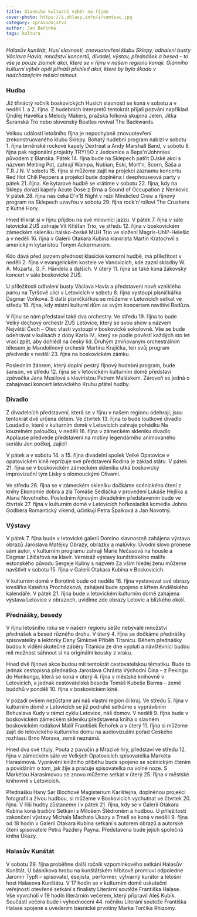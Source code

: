 ```yaml
---
title: Gianniho kulturní výběr na říjen
cover-photo: https://i.ohlasy.info/i/cemtsac.jpg
category: zpravodajství
author: Jan Bařinka
tags: kultura
---
```


*Halasův kunštát, Husí slavnosti, znovuotevření klubu Sklepy, odhalení busty Václava Havla, množství koncertů, divadel, výstav, přednášek a besed – to vše je pouze zlomek akcí, které se v říjnu v našem regionu konají. Gianniho kulturní výběr opět přináší přehled akcí, které by bylo škoda v nadcházejícím měsíci minout.*

### Hudba

Již třináctý ročník boskovických Husích slavností se koná v sobotu a v neděli 1. a 2. října. Z hudebních interpretů tentokrát přijali pozvání například Ondřej Havelka s Melody Makers, pražská folková skupina Jelen, Jitka Šuranská Tro nebo slovenský Beatles revival The Backwards.

Velkou událostí letošního října je nepochybně znovuotevření zrekonstruovaného klubu Sklepy. Bohatý hudební program nabízí v sobotu 1. října brněnské rockové kapely Dextreat a Andy Marshall Band, v sobotu 8. října pak regionální projekty TRY(!)O z Jedovnice a Beps'n'Johnnies původem z Blanska. Pátek 14. října bude na Sklepech patřit DJské akci s názvem Melting Pot, zahrají Wampa, Nubian, Eski, Mort'n, Scorn, Šáša a T.R.J.N.  V sobotu 15. října si můžeme zajít na projekci záznamu koncertu Red Hot Chili Peppers a projekcí bude doplněna i deephouseová party v pátek 21. října. Ke kytarové hudbě se vrátíme v sobotu 22. října, kdy na Sklepy dorazí kapely Acute Dose z Brna a Sound of Occupation z Nenkovic. V pátek 28. října nás čeká D'n'B Night v režii Mindicted Crew a říjnový program na Sklepech uzavřou v sobotu 29. října rock'n'rolloví The Crushers z Kutné Hory.

Hned třikrát si v říjnu přijdou na své milovníci jazzu. V pátek 7. října v sále letovické ZUŠ zahraje Vít Křišťan Trio, ve středu 12. října v boskovickém zámeckém skleníku italsko-české MUH Trio ve složení Magris-Uhlíř-Helešic a v neděli 16. října v Galerii Otakara Kubína klavírista Martin Kratochvíl s americkým kytaristou Tonym Ackermanem. 

Kdo dává před jazzem přednost klasické komorní hudbě, má příležitost v neděli 2. října v evangelickém kostele ve Vanovicích, kde zazní skladby W. A. Mozarta, G. F. Händela a dalších.  V úterý 11. října se také koná žákovský koncert v sále boskovické ZUŠ.

U příležitosti odhalení busty Václava Havla a představení nově vzniklého parku na Tyršově ulici v Letovicích v sobotu 8. října vystoupí písničkářka Dagmar Voňková. S další písničkářkou se můžeme v Letovicích setkat ve středu 19. října, kdy místní kulturní dům se svým koncertem navštíví Radůza.

V říjnu se nám představí také dva orchestry. Ve středu 19. října to bude Velký dechový orchestr ZUŠ Letovice, který se svou show s názvem Největší Čech – Otec vlasti vystoupí v boskovické sokolovně. Vše se bude odehrávat v kulisách z doby Karla IV., který se podle pověstí každých sto let vrací zpět, aby dohlédl na český lid. Druhým zmiňovaným orchestrálním tělesem je Mandolínový orchestr Martina Krajíčka, ten svůj program předvede v neděli 23. října na boskovickém zámku.

Posledním žánrem, který doplní pestrý říjnový hudební program, bude šanson, ve středu 12. října se v letovickém kulturním domě představí zpěvačka Jana Musilová s klavíristou Petrem Maláskem. Zároveň se jedná o zahajovací koncert letovického Kruhu přátel hudby.

### Divadlo

Z divadelních představení, která se v říjnu v našem regionu odehrají, jsou tentokrát dvě určena dětem. Ve čtvrtek 13. října to bude loutkové divadlo Loudadlo, které v kulturním domě v Letovicích zahraje pohádku Na kouzelném paloučku, v neděli 16. října v zámeckém skleníku divadlo Applause předvede představení na motivy legendárního animovaného seriálu Jen počkej, zajíci!

V pátek a v sobotu 14. a 15. října divadelní spolek Velké Opatovice v opatovickém kině reprízuje své představení Rodina je základ státu. V pátek 21. října se v boskovickém zámeckém skleníku utká boskovický improvizační tým Lísky s olomouckými Olivami.

Ve středu 26. října se v zámeckém skleníku dočkáme scénického čtení z knihy Ekonomie dobra a zla Tomáše Sedláčka v provedení Lukáše Hejlíka a Alana Novotného. Posledním říjnovým divadelním představením bude ve čtvrtek 27. října v kulturním domě v Letovicích hořkosladká komedie Johna Godbera Romantický víkend, účinkují Petra Špalková a Jan Novotný.

### Výstavy

V pátek 7. října bude v letovické galerii Domino slavnostně zahájena výstava obrazů Jaroslava Matějky Obrazy, obrázky a malůvky. Úvodní slovo pronese sám autor, v kulturním programu zahrají Marie Nečasová na housle a Dagmar Lžíčařová na klavír. Vernisáž výstavy kunštátského malíře estonského původu Sergeje Kuliny s názvem Za všim hledej ženu můžeme navštívit v sobotu 15. října v Galerii Otakara Kubína v Boskovicích.

V kulturním domě v Borotíně bude od neděle 16. října vystavovat své obrazy kreslířka Kateřina Procházková, zahájení bude spojeno s křtem Andělského kalendáře. V pátek 21. října bude v letovickém kulturním domě zahájena výstava Letovice v obrazech, uvidíme zde obrazy Letovic a blízkého okolí.

### Přednášky, besedy

V říjnu letošního roku se v našem regionu sešlo nebývalé množství přednášek a besed různého druhu. V úterý 4. října se dočkáme přednášky spisovatelky a lektorky Dany Šimkové Příběh Titanicu. Během přednášky budou k vidění skutečné záběry Titanicu ze dne vyplutí a návštěvníci budou mít možnost sáhnout si na originální kousky z vraku.

Hned dvě říjnové akce budou mít tentokrát cestovatelskou tématiku. Bude to jednak cestopisná přednáška Jaroslava Chrásta Východní Čína – z Pekingu do Honkongu, která se koná v úterý 4. října v městské knihovně v Letovicích, a jednak cestovatelská beseda Tomáš Kubeše Barma – země buddhů v pondělí 10. října v boskovickém kině.

V pozadí ovšem nezůstane ani náš vlastní region či kraj. Ve středu 5. října v kulturním domě v Letovicích se již podruhé setkáme s vyprávěním Bohuslava Kudy v rámci cyklu Letovice, náš domov. V neděli 9. října bude v boskovickém zámeckém skleníku představena kniha o slavném boskovickém rodákovi Malíř František Řehořek a v úterý 11. října si můžeme zajít do letovického kulturního domu na audiovizuální pořad Českého rozhlasu Brno Morava, země neznámá.

Hned dva své tituly, Pouta z pavučin a Mrazivé hry, představí ve středu 12. října v zámeckém sále ve Velkých Opatovicích spisovatelka Markéta Harasimová. Vyprávění knižního příběhu bude spojeno se scénickým čtením a povídáním o tom, jak žije a pracuje spisovatelka na volné noze. S Markétou Harasimovou se znovu můžeme setkat v úterý 25. října v městské knihovně v Letovicích.

Přednášku Hany Sar Blochové Magisterium Karlštejna, doplněnou projekcí fotografií a živou hudbou, si můžeme v Boskovicích vychutnat ve čtvrtek 20. října. V říši hudby zůstaneme i v pátek 21. října, kdy se v Galerii Otakara Kubína koná tradiční Setkání s Milošem Štědroněm a hudbou. U příležitosti zakončení výstavy Michala Machata Úkazy a Tmelí se koná v neděli 9. října od 18 hodin v Galerii Otakara Kubína setkání s autorem obrazů a autorské čtení spisovatele Petra Pazdery Payna. Představena bude jejich společná kniha Úkazy.

### Halasův Kunštát

V sobotu 29. října proběhne další ročník vzpomínkového setkání Halasův Kunštát. U básníkova hrobu na kunštátském hřbitově promluví odpoledne Jaromír Typlt – spisovatel, esejista, performer, výtvarný kurátor a letošní host Halasova Kunštátu. V 17 hodin se v kulturním domě uskuteční veřejnosti otevřené setkání s finalisty Literární soutěže Františka Halase. Vše vyvrcholí v 19 hodin literárním večerem, který připravil Aleš Kubík. Součástí večera bude i vyhodnocení 44. ročníku Literání souteže Františka Halase spojené s uvedením básnické prvotiny Marka Torčíka Rhizomy.

